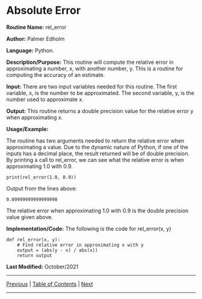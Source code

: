 # Absolute Error

**Routine Name:**           rel_error

**Author:** Palmer Edholm

**Language:** Python.

**Description/Purpose:** This routine will compute the relative error in approximating a number, x, with another number, y. This is a routine for computing the accuracy of an estimate.

**Input:** There are two input variables needed for this routine. The first variable, x, is the number to be approximated. The second variable, y, is the number used to approximate x.

**Output:** This routine returns a double precision value for the relative error y when approximating x.

**Usage/Example:**

The routine has two arguments needed to return the relative error when approximating a value. Due to the dynamic nature of Python, if one of the inputs has a decimal place, the result returned will be of double precision. By printing a call to rel_error, we can see what the relative error is when approximating 1.0 with 0.9.
```
print(rel_error(1.0, 0.9))
```
Output from the lines above:
```
0.09999999999999998
```
The relative error when approximating 1.0 with 0.9 is the double precision value given above.

**Implementation/Code:** The following is the code for rel_error(x, y)
```
def rel_error(x, y):
    # Find relative error in approximating x with y
    output = (abs(y - x) / abs(x))
    return output
```
**Last Modified:** October/2021

<hr>

[Previous](abserror.md)
| [Table of Contents](toc/manual_toc.md)
| [Next]()

<hr>
